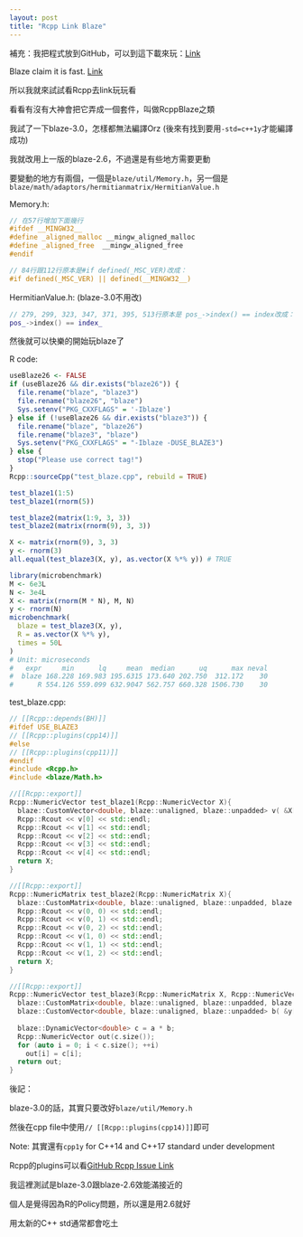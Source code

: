 ```yaml
---
layout: post
title: "Rcpp Link Blaze"
---
```


補充：我把程式放到GitHub，可以到這下載來玩：[Link](https://github.com/ChingChuan-Chen/rcpp_link_blaze)

Blaze claim it is fast. [Link](https://bitbucket.org/blaze-lib/blaze/wiki/Benchmarks)

所以我就來試試看Rcpp去link玩玩看

看看有沒有大神會把它弄成一個套件，叫做RcppBlaze之類

我試了一下blaze-3.0，怎樣都無法編譯Orz (後來有找到要用`-std=c++1y`才能編譯成功)

我就改用上一版的blaze-2.6，不過還是有些地方需要更動

要變動的地方有兩個，一個是`blaze/util/Memory.h`，另一個是`blaze/math/adaptors/hermitianmatrix/HermitianValue.h`

Memory.h:

``` c++
// 在57行增加下面幾行
#ifdef __MINGW32__ 
#define _aligned_malloc __mingw_aligned_malloc 
#define _aligned_free  __mingw_aligned_free 
#endif

// 84行跟112行原本是#if defined(_MSC_VER)改成：
#if defined(_MSC_VER) || defined(__MINGW32__)
```

HermitianValue.h: (blaze-3.0不用改)

``` c++
// 279, 299, 323, 347, 371, 395, 513行原本是 pos_->index() == index改成：
pos_->index() == index_
```

然後就可以快樂的開始玩blaze了

R code:

``` R
useBlaze26 <- FALSE
if (useBlaze26 && dir.exists("blaze26")) {
  file.rename("blaze", "blaze3")
  file.rename("blaze26", "blaze")
  Sys.setenv("PKG_CXXFLAGS" = '-Iblaze')
} else if (!useBlaze26 && dir.exists("blaze3")) {
  file.rename("blaze", "blaze26")
  file.rename("blaze3", "blaze")
  Sys.setenv("PKG_CXXFLAGS" = "-Iblaze -DUSE_BLAZE3")
} else {
  stop("Please use correct tag!")
}
Rcpp::sourceCpp("test_blaze.cpp", rebuild = TRUE)

test_blaze1(1:5)
test_blaze1(rnorm(5))

test_blaze2(matrix(1:9, 3, 3))
test_blaze2(matrix(rnorm(9), 3, 3))

X <- matrix(rnorm(9), 3, 3)
y <- rnorm(3)
all.equal(test_blaze3(X, y), as.vector(X %*% y)) # TRUE

library(microbenchmark)
M <- 6e3L
N <- 3e4L
X <- matrix(rnorm(M * N), M, N)
y <- rnorm(N)
microbenchmark(
  blaze = test_blaze3(X, y),
  R = as.vector(X %*% y),
  times = 50L
)
# Unit: microseconds
#   expr     min      lq     mean  median      uq      max neval
#  blaze 168.228 169.983 195.6315 173.640 202.750  312.172    30
#      R 554.126 559.099 632.9047 562.757 660.328 1506.730    30
```

test_blaze.cpp:

``` c++
// [[Rcpp::depends(BH)]]
#ifdef USE_BLAZE3
// [[Rcpp::plugins(cpp14)]]
#else
// [[Rcpp::plugins(cpp11)]]
#endif
#include <Rcpp.h>
#include <blaze/Math.h>

//[[Rcpp::export]]
Rcpp::NumericVector test_blaze1(Rcpp::NumericVector X){
  blaze::CustomVector<double, blaze::unaligned, blaze::unpadded> v( &X[0], X.size() );
  Rcpp::Rcout << v[0] << std::endl;
  Rcpp::Rcout << v[1] << std::endl;
  Rcpp::Rcout << v[2] << std::endl;
  Rcpp::Rcout << v[3] << std::endl;
  Rcpp::Rcout << v[4] << std::endl;
  return X;
}

//[[Rcpp::export]]
Rcpp::NumericMatrix test_blaze2(Rcpp::NumericMatrix X){
  blaze::CustomMatrix<double, blaze::unaligned, blaze::unpadded, blaze::columnMajor> v( &X[0], X.nrow(), X.ncol() );
  Rcpp::Rcout << v(0, 0) << std::endl;
  Rcpp::Rcout << v(0, 1) << std::endl;
  Rcpp::Rcout << v(0, 2) << std::endl;
  Rcpp::Rcout << v(1, 0) << std::endl;
  Rcpp::Rcout << v(1, 1) << std::endl;
  Rcpp::Rcout << v(1, 2) << std::endl;
  return X;
}

//[[Rcpp::export]]
Rcpp::NumericVector test_blaze3(Rcpp::NumericMatrix X, Rcpp::NumericVector y){
  blaze::CustomMatrix<double, blaze::unaligned, blaze::unpadded, blaze::columnMajor> a( &X[0], X.nrow(), X.ncol() );
  blaze::CustomVector<double, blaze::unaligned, blaze::unpadded> b( &y[0], y.size() );
  
  blaze::DynamicVector<double> c = a * b;
  Rcpp::NumericVector out(c.size());
  for (auto i = 0; i < c.size(); ++i) 
    out[i] = c[i];
  return out;
}
```

後記：

blaze-3.0的話，其實只要改好`blaze/util/Memory.h`

然後在cpp file中使用`// [[Rcpp::plugins(cpp14)]]`即可 

Note: 其實還有`cpp1y` for C++14 and C++17 standard under development

Rcpp的plugins可以看[GitHub Rcpp Issue Link](https://github.com/RcppCore/Rcpp/issues/524)

我這裡測試是blaze-3.0跟blaze-2.6效能滿接近的

個人是覺得因為R的Policy問題，所以還是用2.6就好

用太新的C++ std通常都會吃土
